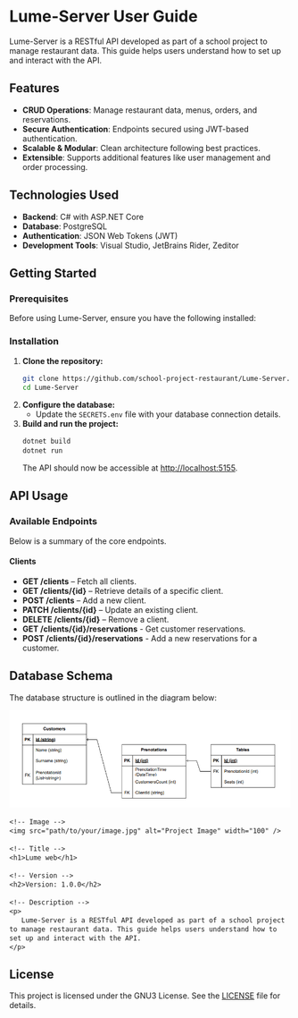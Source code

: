 # Lume-Server User Guide

Lume-Server is a RESTful API developed as part of a school project to manage restaurant data. This guide helps users understand how to set up and interact with the API.

## Features

- **CRUD Operations**: Manage restaurant data, menus, orders, and reservations.
- **Secure Authentication**: Endpoints secured using JWT-based authentication.
- **Scalable & Modular**: Clean architecture following best practices.
- **Extensible**: Supports additional features like user management and order processing.

## Technologies Used

- **Backend**: C# with ASP.NET Core
- **Database**: PostgreSQL
- **Authentication**: JSON Web Tokens (JWT)
- **Development Tools**: Visual Studio, JetBrains Rider, Zeditor

## Getting Started

### Prerequisites

Before using Lume-Server, ensure you have the following installed:

### Installation

1. **Clone the repository:**
   ```bash
   git clone https://github.com/school-project-restaurant/Lume-Server.git
   cd Lume-Server
   ```
2. **Configure the database:**
   - Update the `SECRETS.env` file with your database connection details.
3. **Build and run the project:**
   ```bash
   dotnet build
   dotnet run
   ```
   The API should now be accessible at [http://localhost:5155](http://localhost:5155).

## API Usage

### Available Endpoints

Below is a summary of the core endpoints.

#### Clients
- **GET /clients** – Fetch all clients.
- **GET /clients/{id}** – Retrieve details of a specific client.
- **POST /clients** – Add a new client.
- **PATCH /clients/{id}** – Update an existing client.
- **DELETE /clients/{id}** – Remove a client.
- **GET /clients/{id}/reservations** - Get customer reservations.
- **POST /clients/{id}/reservations** - Add a new reservations for a customer.

## Database Schema

The database structure is outlined in the diagram below:

<p>
   <img src="assets/database-model.png">
</p>

<!DOCTYPE html>
<html lang="en">
<head>
    <meta charset="UTF-8">
    <meta name="viewport" content="width=device-width, initial-scale=1.0">
    <title>Project README</title>
</head>
<body>

    <!-- Image -->
    <img src="path/to/your/image.jpg" alt="Project Image" width="100" />

    <!-- Title -->
    <h1>Lume web</h1>

    <!-- Version -->
    <h2>Version: 1.0.0</h2>

    <!-- Description -->
    <p>
       Lume-Server is a RESTful API developed as part of a school project to manage restaurant data. This guide helps users understand how to set up and interact with the API.
    </p>

</body>
</html>


## License

This project is licensed under the GNU3 License. See the [LICENSE](LICENSE) file for details.

